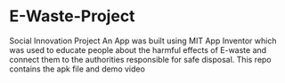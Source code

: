 # E-Waste-Project
Social Innovation Project
An App was built using MIT App Inventor which was used to educate people about the harmful effects of E-waste and connect them to the authorities responsible for safe disposal.
This repo contains the apk file and demo video
